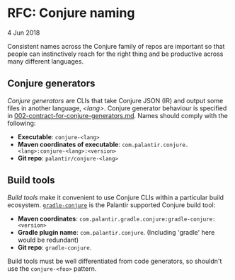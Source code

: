 # RFC: Conjure naming

4 Jun 2018

Consistent names across the Conjure family of repos are important so that people can instinctively reach for the right thing and be productive across many different languages.

## Conjure generators

_Conjure generators_ are CLIs that take Conjure JSON (IR) and output some files in another language, _&lt;lang&gt;_. Conjure generator behaviour is specified in [002-contract-for-conjure-generators.md](002-contract-for-conjure-generators.md).
Names should comply with the following:

- **Executable**: `conjure-<lang>`
- **Maven coordinates of executable**: `com.palantir.conjure.<lang>:conjure-<lang>:<version>`
- **Git repo**: `palantir/conjure-<lang>`

## Build tools

_Build tools_ make it convenient to use Conjure CLIs within a particular build ecosystem. [`gradle-conjure`](https://github.com/palantir/gradle-conjure) is the Palantir supported Conjure build tool:

- **Maven coordinates**: `com.palantir.gradle.conjure:gradle-conjure:<version>`
- **Gradle plugin name**: `com.palantir.conjure`.  (Including 'gradle' here would be redundant)
- **Git repo**: `gradle-conjure`.

Build tools must be well differentiated from code generators, so shouldn't use the `conjure-<foo>` pattern.
